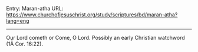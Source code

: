 Entry: Maran-atha
URL: https://www.churchofjesuschrist.org/study/scriptures/bd/maran-atha?lang=eng

---

Our Lord cometh or Come, O Lord. Possibly an early Christian watchword (1Â Cor. 16:22).

